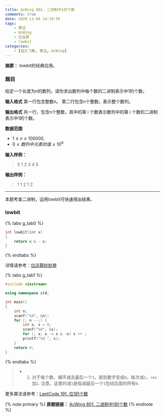 ```yaml
---
title: AcWing 801. 二进制中1的个数
comments: true
date: 2020-11-04 14:19:50
tags:
    - 算法
    - AcWing
    - 位运算
    - lowbit
categories:
    - [指尖飞舞, 算法, AcWing]
---
```

__摘要：__
lowbit的经典应用。
<!--more-->
### 题目
给定一个长度为n的数列，请你求出数列中每个数的二进制表示中1的个数。

__输入格式__
第一行包含整数n。
第二行包含n个整数，表示整个数列。

__输出格式__
共一行，包含n个整数，其中的第 i 个数表示数列中的第 i 个数的二进制表示中1的个数。

__数据范围__
+ $1≤n≤100000,$
+ $0≤数列中元素的值≤10^9$

__输入样例：__
> 5
> 1 2 3 4 5

__输出样例：__
> 1 1 2 1 2

___

本题考查二进制，运用lowbit可快速得出结果。
### lowbit

{% tabs g_tab0 %}
<!-- tab C++ -->
```C++
int lowbit(int x)
{
    return x & - x;
}
```
<!-- endtab -->
{% endtabs %}

详情请参考：[位运算妙妙屋](https://eetoa.github.io/2020/10/25/位运算妙妙屋/)

{% tabs g_tab1 %}
<!-- tab C++ -->
```C++
#include <iostream>

using namespace std;

int main()
{
    int n;
    scanf("%d", &n);
    for (; n --;) {
        int x, s = 0;
        scanf("%d", &x);
        for (; x; x -= x & -x) s ++ ;
        printf("%d ", s);
    }
    return 0;
}
```
<!-- endtab -->
{% endtabs %}

> + 1. 对于每个数，循环减去最后一个`1`，直到数字变成`0`。每次减`1`，`res`加`1`.
> 注意，这里的减`1`是指减最后一个`1`包括后面的所有`0`.

更多算法请参考：[LeetCode 191. 位1的个数](https://eetoa.github.io/2021/03/03/LeetCode-191-位1的个数/)

{% note primary %}
__原题链接：__ [AcWing 801. 二进制中1的个数](https://www.acwing.com/problem/content/803/)
{% endnote %}


